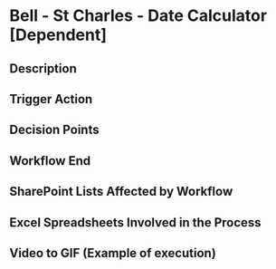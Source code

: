 # Bell - St Charles - Date Calculator [Dependent]

## Description


## Trigger Action


## Decision Points


## Workflow End


## SharePoint Lists Affected by Workflow


## Excel Spreadsheets Involved in the Process


## Video to GIF (Example of execution)